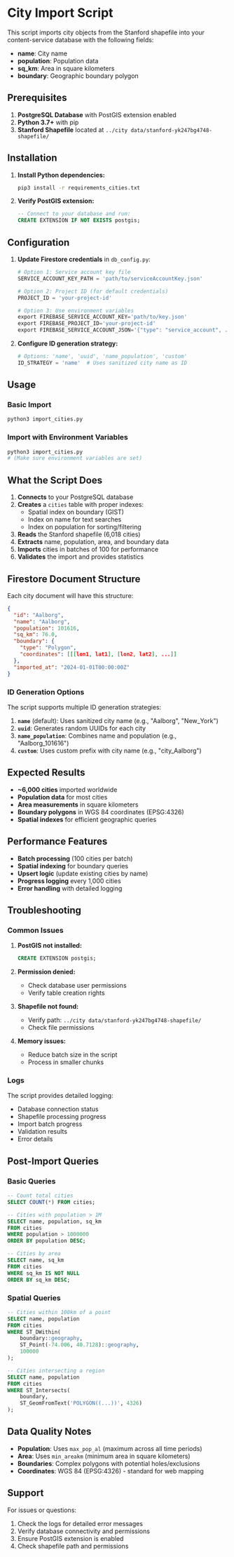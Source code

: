 # City Import Script

This script imports city objects from the Stanford shapefile into your content-service database with the following fields:
- **name**: City name
- **population**: Population data
- **sq_km**: Area in square kilometers
- **boundary**: Geographic boundary polygon

## Prerequisites

1. **PostgreSQL Database** with PostGIS extension enabled
2. **Python 3.7+** with pip
3. **Stanford Shapefile** located at `../city data/stanford-yk247bg4748-shapefile/`

## Installation

1. **Install Python dependencies:**
   ```bash
   pip3 install -r requirements_cities.txt
   ```

2. **Verify PostGIS extension:**
   ```sql
   -- Connect to your database and run:
   CREATE EXTENSION IF NOT EXISTS postgis;
   ```

## Configuration

1. **Update Firestore credentials** in `db_config.py`:
   ```python
   # Option 1: Service account key file
   SERVICE_ACCOUNT_KEY_PATH = 'path/to/serviceAccountKey.json'
   
   # Option 2: Project ID (for default credentials)
   PROJECT_ID = 'your-project-id'
   
   # Option 3: Use environment variables
   export FIREBASE_SERVICE_ACCOUNT_KEY='path/to/key.json'
   export FIREBASE_PROJECT_ID='your-project-id'
   export FIREBASE_SERVICE_ACCOUNT_JSON='{"type": "service_account", ...}'
   ```

2. **Configure ID generation strategy:**
   ```python
   # Options: 'name', 'uuid', 'name_population', 'custom'
   ID_STRATEGY = 'name'  # Uses sanitized city name as ID
   ```

## Usage

### Basic Import
```bash
python3 import_cities.py
```

### Import with Environment Variables
```bash
python3 import_cities.py
# (Make sure environment variables are set)
```

## What the Script Does

1. **Connects** to your PostgreSQL database
2. **Creates** a `cities` table with proper indexes:
   - Spatial index on boundary (GIST)
   - Index on name for text searches
   - Index on population for sorting/filtering
3. **Reads** the Stanford shapefile (6,018 cities)
4. **Extracts** name, population, area, and boundary data
5. **Imports** cities in batches of 100 for performance
6. **Validates** the import and provides statistics

## Firestore Document Structure

Each city document will have this structure:

```json
{
  "id": "Aalborg",
  "name": "Aalborg",
  "population": 101616,
  "sq_km": 76.0,
  "boundary": {
    "type": "Polygon",
    "coordinates": [[[lon1, lat1], [lon2, lat2], ...]]
  },
  "imported_at": "2024-01-01T00:00:00Z"
}
```

### ID Generation Options

The script supports multiple ID generation strategies:

1. **`name`** (default): Uses sanitized city name (e.g., "Aalborg", "New_York")
2. **`uuid`**: Generates random UUIDs for each city
3. **`name_population`**: Combines name and population (e.g., "Aalborg_101616")
4. **`custom`**: Uses custom prefix with city name (e.g., "city_Aalborg")

## Expected Results

- **~6,000 cities** imported worldwide
- **Population data** for most cities
- **Area measurements** in square kilometers
- **Boundary polygons** in WGS 84 coordinates (EPSG:4326)
- **Spatial indexes** for efficient geographic queries

## Performance Features

- **Batch processing** (100 cities per batch)
- **Spatial indexing** for boundary queries
- **Upsert logic** (update existing cities by name)
- **Progress logging** every 1,000 cities
- **Error handling** with detailed logging

## Troubleshooting

### Common Issues

1. **PostGIS not installed:**
   ```sql
   CREATE EXTENSION postgis;
   ```

2. **Permission denied:**
   - Check database user permissions
   - Verify table creation rights

3. **Shapefile not found:**
   - Verify path: `../city data/stanford-yk247bg4748-shapefile/`
   - Check file permissions

4. **Memory issues:**
   - Reduce batch size in the script
   - Process in smaller chunks

### Logs

The script provides detailed logging:
- Database connection status
- Shapefile processing progress
- Import batch progress
- Validation results
- Error details

## Post-Import Queries

### Basic Queries
```sql
-- Count total cities
SELECT COUNT(*) FROM cities;

-- Cities with population > 1M
SELECT name, population, sq_km 
FROM cities 
WHERE population > 1000000 
ORDER BY population DESC;

-- Cities by area
SELECT name, sq_km 
FROM cities 
WHERE sq_km IS NOT NULL 
ORDER BY sq_km DESC;
```

### Spatial Queries
```sql
-- Cities within 100km of a point
SELECT name, population 
FROM cities 
WHERE ST_DWithin(
    boundary::geography, 
    ST_Point(-74.006, 40.7128)::geography, 
    100000
);

-- Cities intersecting a region
SELECT name, population 
FROM cities 
WHERE ST_Intersects(
    boundary, 
    ST_GeomFromText('POLYGON((...))', 4326)
);
```

## Data Quality Notes

- **Population**: Uses `max_pop_al` (maximum across all time periods)
- **Area**: Uses `min_areakm` (minimum area in square kilometers)
- **Boundaries**: Complex polygons with potential holes/exclusions
- **Coordinates**: WGS 84 (EPSG:4326) - standard for web mapping

## Support

For issues or questions:
1. Check the logs for detailed error messages
2. Verify database connectivity and permissions
3. Ensure PostGIS extension is enabled
4. Check shapefile path and permissions
